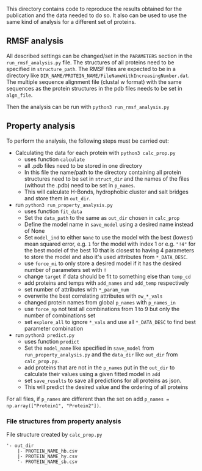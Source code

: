 This directory contains code to reproduce the results obtained for the publication and the data needed to do so.
It also can be used to use the same kind of analysis for a different set of proteins.

## RMSF analysis
All described settings can be changed/set in the `PARAMETERS` section in the `run_rmsf_analysis.py` file.
The structures of all proteins need to be specified in `structure_path`. The RMSF files are expected to be in a directory like `DIR_NAME/PROTEIN_NAME/FileNameWithIncreasingNumber.dat`. The multiple sequence alignment file (clustal w format) with the same sequences as the protein structures in the pdb files needs to be set in `algn_file`. 

Then the analysis can be run with `python3 run_rmsf_analysis.py`


## Property analysis
To perform the analysis, the following steps must be carried out:
*   Calculating the data for each protein with `python3 calc_prop.py`
    * uses function `calculate`
    * all .pdb files need to be stored in one directory
    * In this file the name/path to the directory containing all protein structures need to be set in `struct_dir` and the names of the files (without the .pdb) need to be set in `p_names`. 
    * This will calculate H-Bonds, hydrophobic cluster and salt bridges and store them in `out_dir`.
* run `python3 run_property_analysis.py`
    * uses function `fit_data`
    * Set the `data_path` to the same as `out_dir` chosen in `calc_prop`
    * Define the model name in `save_model` using a desired name instead of None
    * Set `model_ind` to either `None` to use the model with the best (lowest) mean squared error, e.g. `1` for the model with index 1 or e.g. `"!4"` for the best model of the best 10 that is closest to having 4 parameters to store the model and also it's used attributes from `*_DATA_DESC`. 
    * use `force_mi` to only store a desired model if it has the desired number of parameters set with `!`
    * change `target` if data should be fit to something else than `temp_cd`
    * add proteins and temps with `add_names` and `add_temp` respectively
    * set number of attributes with `*_param_num`
    * overwrite the best correlating attributes with `ow_*_vals`
    * changed protein names from global `p_names` with `p_names_in`
    * use `force_np` not test all combinations from 1 to 9 but only the number of combinations set
    * set `explore_all` to ignore `*_vals` and use all `*_DATA_DESC` to find best parameter combination
* run `python3 predict.py`
    * uses function `predict`
    * Set the `model_name` like specified in `save_model` from `run_property_analysis.py` and the `data_dir` like `out_dir` from `calc_prop.py`.
    * add proteins that are not in the `p_names` put in the `out_dir` to calculate their values using a given fitted model in `add`
    * set `save_results` to save all predictions for all proteins as json.
    * This will predict the desired value and the ordering of all proteins


For all files, if `p_names` are different than the set on add `p_names = np.array(["Protein1", "Protein2"])`.

### File structures from property analysis
File structure created by `calc_prop.py`
```
'- out_dir
    |- PROTEIN_NAME_hb.csv
    |- PROTEIN_NAME_hy.csv
    '- PROTEIN_NAME_sb.csv
```


